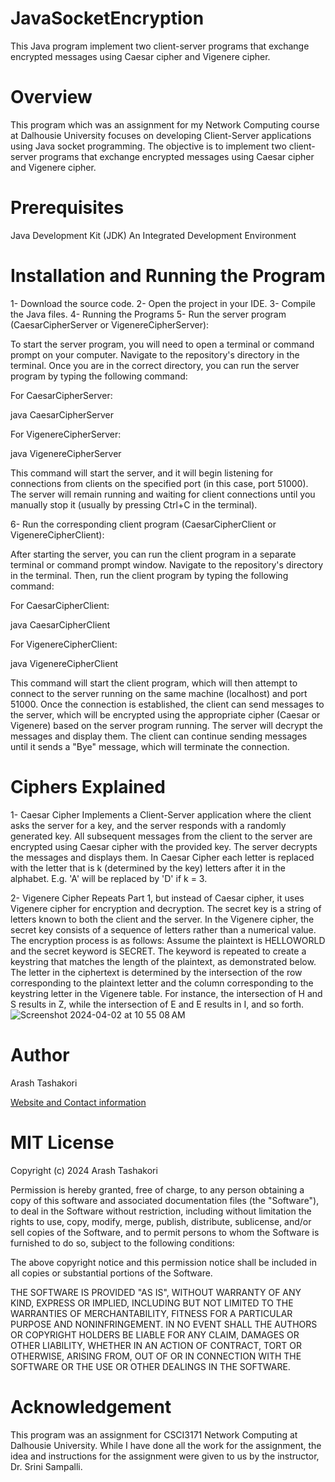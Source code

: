# JavaSocketEncryption
This Java program implement two client-server programs that exchange encrypted messages using Caesar cipher and Vigenere cipher.

# Overview
This program which was an assignment for my Network Computing course at Dalhousie University focuses on developing Client-Server applications using Java socket programming. The objective is to implement two client-server programs that exchange encrypted messages using Caesar cipher and Vigenere cipher.

# Prerequisites
Java Development Kit (JDK)
An Integrated Development Environment

# Installation and Running the Program
1- Download the source code.
2- Open the project in your IDE.
3- Compile the Java files.
4- Running the Programs
5- Run the server program (CaesarCipherServer or VigenereCipherServer):

To start the server program, you will need to open a terminal or command prompt on your computer. Navigate to the repository's directory in the terminal. Once you are in the correct directory, you can run the server program by typing the following command:

For CaesarCipherServer:

java CaesarCipherServer

For VigenereCipherServer:

java VigenereCipherServer

This command will start the server, and it will begin listening for connections from clients on the specified port (in this case, port 51000). The server will remain running and waiting for client connections until you manually stop it (usually by pressing Ctrl+C in the terminal).

6- Run the corresponding client program (CaesarCipherClient or VigenereCipherClient):

After starting the server, you can run the client program in a separate terminal or command prompt window. Navigate to the repository's directory in the terminal. Then, run the client program by typing the following command:

For CaesarCipherClient:

java CaesarCipherClient

For VigenereCipherClient:

java VigenereCipherClient

This command will start the client program, which will then attempt to connect to the server running on the same machine (localhost) and port 51000. Once the connection is established, the client can send messages to the server, which will be encrypted using the appropriate cipher (Caesar or Vigenere) based on the server program running. The server will decrypt the messages and display them. The client can continue sending messages until it sends a "Bye" message, which will terminate the connection.


# Ciphers Explained
1- Caesar Cipher
Implements a Client-Server application where the client asks the server for a key, and the server responds with a randomly generated key. All subsequent messages from the client to the server are encrypted using Caesar cipher with the provided key. The server decrypts the messages and displays them.
In Caesar Cipher each letter is replaced with the letter that is k (determined by the key) letters after it in the alphabet. E.g. 'A' will be replaced by 'D' if k = 3.

2- Vigenere Cipher
Repeats Part 1, but instead of Caesar cipher, it uses Vigenere cipher for encryption and decryption. The secret key is a string of letters known to both the client and the server.
In the Vigenere cipher, the secret key consists of a sequence of letters rather than a numerical value. The encryption process is as follows: Assume the plaintext is HELLOWORLD and the secret keyword is SECRET. The keyword is repeated to create a keystring that matches the length of the plaintext, as demonstrated below. The letter in the ciphertext is determined by the intersection of the row corresponding to the plaintext letter and the column corresponding to the keystring letter in the Vigenere table. For instance, the intersection of H and S results in Z, while the intersection of E and E results in I, and so forth.
![Screenshot 2024-04-02 at 10 55 08 AM](https://github.com/arashtash/JavaSocketEncryption/assets/140542600/7f9ae72b-8b45-4d10-9194-9d3f50d8cb82)

# Author
Arash Tashakori


[Website and Contact information](https://arashtash.github.io/)

# MIT License

Copyright (c) 2024 Arash Tashakori

Permission is hereby granted, free of charge, to any person obtaining a copy
of this software and associated documentation files (the "Software"), to deal
in the Software without restriction, including without limitation the rights
to use, copy, modify, merge, publish, distribute, sublicense, and/or sell
copies of the Software, and to permit persons to whom the Software is
furnished to do so, subject to the following conditions:

The above copyright notice and this permission notice shall be included in all
copies or substantial portions of the Software.

THE SOFTWARE IS PROVIDED "AS IS", WITHOUT WARRANTY OF ANY KIND, EXPRESS OR
IMPLIED, INCLUDING BUT NOT LIMITED TO THE WARRANTIES OF MERCHANTABILITY,
FITNESS FOR A PARTICULAR PURPOSE AND NONINFRINGEMENT. IN NO EVENT SHALL THE
AUTHORS OR COPYRIGHT HOLDERS BE LIABLE FOR ANY CLAIM, DAMAGES OR OTHER
LIABILITY, WHETHER IN AN ACTION OF CONTRACT, TORT OR OTHERWISE, ARISING FROM,
OUT OF OR IN CONNECTION WITH THE SOFTWARE OR THE USE OR OTHER DEALINGS IN THE
SOFTWARE.

# Acknowledgement
This program was an assignment for CSCI3171 Network Computing at Dalhousie University. While I have done all the work for the assignment, the idea and instructions for the assignment were given to us by the instructor, Dr. Srini Sampalli.
